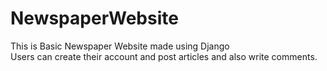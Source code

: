 # NewspaperWebsite
This is Basic Newspaper Website made using Django <br />
Users can create their account and post articles and also write comments.
